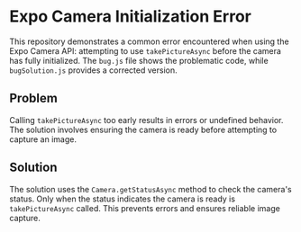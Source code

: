 # Expo Camera Initialization Error

This repository demonstrates a common error encountered when using the Expo Camera API: attempting to use `takePictureAsync` before the camera has fully initialized.  The `bug.js` file shows the problematic code, while `bugSolution.js` provides a corrected version.

## Problem

Calling `takePictureAsync` too early results in errors or undefined behavior.  The solution involves ensuring the camera is ready before attempting to capture an image.

## Solution

The solution uses the `Camera.getStatusAsync` method to check the camera's status. Only when the status indicates the camera is ready is `takePictureAsync` called. This prevents errors and ensures reliable image capture.